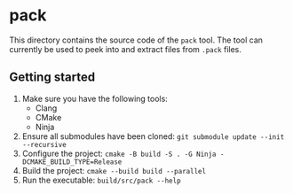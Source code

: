 # pack

This directory contains the source code of the `pack` tool. The tool can currently be used to peek into and extract files from `.pack` files.

## Getting started

1. Make sure you have the following tools:
    - Clang
    - CMake
    - Ninja
2. Ensure all submodules have been cloned: `git submodule update --init --recursive`
3. Configure the project: `cmake -B build -S . -G Ninja -DCMAKE_BUILD_TYPE=Release`
4. Build the project: `cmake --build build --parallel`
5. Run the executable: `build/src/pack --help`
